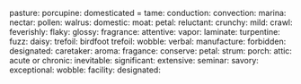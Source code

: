 pasture:
porcupine:
domesticated = tame:
conduction:
convection:
marina:
nectar:
pollen:
walrus:
domestic:
moat:
petal:
reluctant:
crunchy:
mild:
crawl:
feverishly: 
flaky:
glossy:
fragrance:
attentive:
vapor:
laminate:
turpentine:
fuzz:
daisy:
trefoil: 
birdfoot trefoil:
wobble: 
verbal: 
manufacture: 
forbidden: 
designated: 
caretaker: 
aroma:
fragance:
conserve:
petal:
strum: 
porch:
attic:
acute or chronic:
inevitable:
significant:
extensive:
seminar:
savory:
exceptional:
wobble:
facility:
designated: